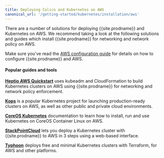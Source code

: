 ```yaml
---
title: Deploying Calico and Kubernetes on AWS
canonical_url: '/getting-started/kubernetes/installation/aws'
---
```


There are a number of solutions for deploying {{site.prodname}} and Kubernetes on AWS.  We recommend taking
a look at the following solutions and guides which install {{site.prodname}} for networking and network policy on AWS.

Make sure you've read the [AWS configuration guide](../../../reference/public-cloud/aws) for details on how to configure {{site.prodname}} and AWS.

#### Popular guides and tools

**[Heptio AWS Quickstart][heptio]** uses kubeadm and CloudFormation to build Kubernetes clusters on AWS using {{site.prodname}} for networking and network policy enforcement.

**[Kops][kops]** is a popular Kubernetes project for launching production-ready clusters on AWS,
as well as other public and private cloud environments.

**[CoreOS Kubernetes][coreos]** documentation to learn how to install, run and use Kubernetes on CoreOS Container Linux on AWS.

**[StackPointCloud][stackpoint]** lets you deploy a Kubernetes cluster with {{site.prodname}} to AWS in 3 steps using a web-based interface.

**[Typhoon][typhoon]** deploys free and minimal Kubernetes clusters with Terraform, for AWS and other platforms.


[heptio]: https://s3.amazonaws.com/quickstart-reference/heptio/latest/doc/heptio-kubernetes-on-the-aws-cloud.pdf
[kops]: https://github.com/kubernetes/kops/blob/master/docs/networking.md#calico-example-for-cni-and-network-policy
[stackpoint]: https://stackpoint.io/#/
[coreos]: https://coreos.com/kubernetes/docs/latest/
[typhoon]: https://typhoon.psdn.io/
